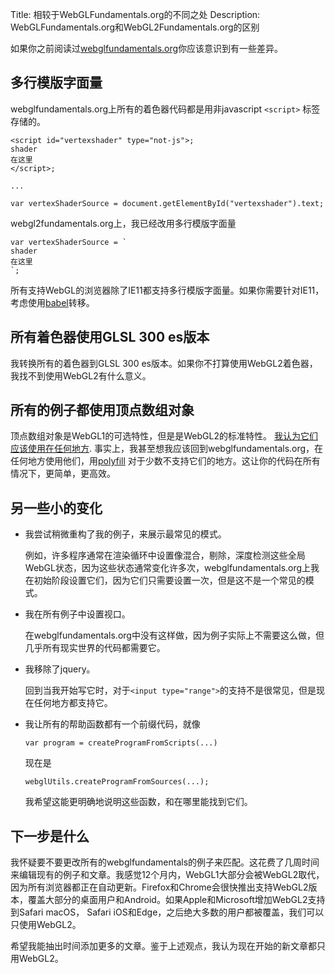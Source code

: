 Title: 相较于WebGLFundamentals.org的不同之处
Description: WebGLFundamentals.org和WebGL2Fundamentals.org的区别

如果你之前阅读过[webglfundamentals.org](http://webglfundamentals.org)你应该意识到有一些差异。

## 多行模版字面量

webglfundamentals.org上所有的着色器代码都是用非javascript `<script>` 标签存储的。

    <script id="vertexshader" type="not-js">;
    shader
    在这里
    </script>;

    ...

    var vertexShaderSource = document.getElementById("vertexshader").text;

webgl2fundamentals.org上，我已经改用多行模版字面量

    var vertexShaderSource = `
    shader
    在这里
    `;

所有支持WebGL的浏览器除了IE11都支持多行模版字面量。如果你需要针对IE11，考虑使用[babel](http://babeljs.io)转移。

## 所有着色器使用GLSL 300 es版本

我转换所有的着色器到GLSL 300 es版本。如果你不打算使用WebGL2着色器，我找不到使用WebGL2有什么意义。

## 所有的例子都使用顶点数组对象

顶点数组对象是WebGL1的可选特性，但是是WebGL2的标准特性。 [我认为它们应该使用在任何地方](webgl1-to-webgl2.html#Vertex-Array-Objects).
事实上，我甚至想我应该回到webglfundamentals.org，在任何地方使用他们，用[polyfill](https://github.com/greggman/oes-vertex-array-object-polyfill)
对于少数不支持它们的地方。这让你的代码在所有情况下，更简单，更高效。

## 另一些小的变化

*  我尝试稍微重构了我的例子，来展示最常见的模式。

   例如，许多程序通常在渲染循环中设置像混合，剔除，深度检测这些全局WebGL状态，因为这些状态通常变化许多次，webglfundamentals.org上我在初始阶段设置它们，因为它们只需要设置一次，但是这不是一个常见的模式。

*  我在所有例子中设置视口。

   在webglfundamentals.org中没有这样做，因为例子实际上不需要这么做，但几乎所有现实世界的代码都需要它。

*  我移除了jquery。

   回到当我开始写它时，对于`<input type="range">`的支持不是很常见，但是现在任何地方都支持它。 

*  我让所有的帮助函数都有一个前缀代码，就像


       var program = createProgramFromScripts(...)

   现在是

       webglUtils.createProgramFromSources(...);

   我希望这能更明确地说明这些函数，和在哪里能找到它们。

## 下一步是什么

我怀疑要不要更改所有的webglfundamentals的例子来匹配。这花费了几周时间来编辑现有的例子和文章。我感觉12个月内，WebGL1大部分会被WebGL2取代，因为所有浏览器都正在自动更新。Firefox和Chrome会很快推出支持WebGL2版本，覆盖大部分的桌面用户和Android。如果Apple和Microsoft增加WebGL2支持到Safari macOS， Safari iOS和Edge，之后绝大多数的用户都被覆盖，我们可以只使用WebGL2。

希望我能抽出时间添加更多的文章。鉴于上述观点，我认为现在开始的新文章都只用WebGL2。



